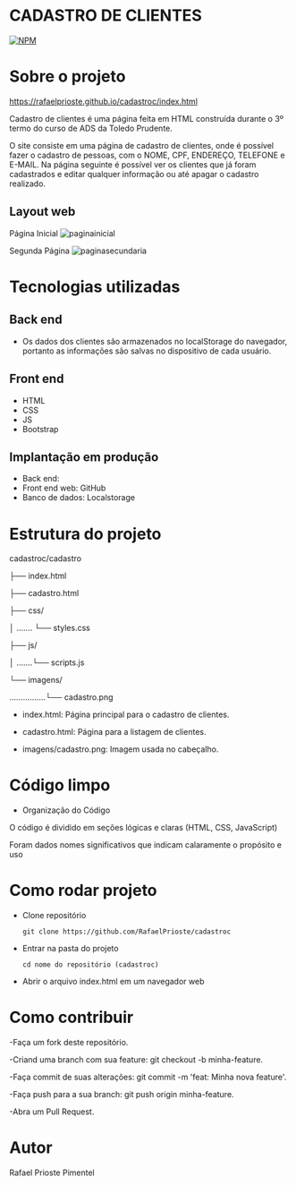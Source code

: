 # CADASTRO DE CLIENTES
[![NPM](https://img.shields.io/npm/l/react)](https://github.com/RafaelPrioste/cadastroc/blob/main/LICENSE) 

# Sobre o projeto

https://rafaelprioste.github.io/cadastroc/index.html

Cadastro de clientes é uma página feita em HTML construída durante o 3º termo do curso de ADS da Toledo Prudente.

O site consiste em uma página de cadastro de clientes, onde é possível fazer o cadastro de pessoas, com o NOME, CPF, ENDEREÇO, TELEFONE e E-MAIL. Na página seguinte é possível ver os clientes que já foram cadastrados
e editar qualquer informação ou até apagar o cadastro realizado.

## Layout web

Página Inicial
![paginainicial](https://github.com/RafaelPrioste/cadastroc/assets/161974015/2c52931c-429d-476b-a65e-7c84cc6921f6)

Segunda Página
![paginasecundaria](https://github.com/RafaelPrioste/cadastroc/assets/161974015/a9d5846d-6f94-4994-a639-785667cc5a44)


# Tecnologias utilizadas
## Back end
- Os dados dos clientes são armazenados no localStorage do navegador, portanto as informações são salvas no dispositivo de cada usuário.
## Front end
- HTML
- CSS
- JS
- Bootstrap

## Implantação em produção
- Back end: 
- Front end web: GitHub
- Banco de dados: Localstorage

# Estrutura do projeto

cadastroc/cadastro

├── index.html

├── cadastro.html

├── css/

│  ....... └── styles.css

├── js/

│   .......└── scripts.js

└── imagens/

................└── cadastro.png




- index.html: Página principal para o cadastro de clientes.

- cadastro.html: Página para a listagem de clientes.

- imagens/cadastro.png: Imagem usada no cabeçalho.

# Código limpo

- Organização do Código

O código é dividido em seções lógicas e claras (HTML, CSS, JavaScript)

Foram dados nomes significativos que indicam calaramente o propósito e uso

# Como rodar projeto

- Clone  repositório

      git clone https://github.com/RafaelPrioste/cadastroc

- Entrar na pasta do projeto

      cd nome do repositório (cadastroc)

- Abrir o arquivo index.html em um navegador web

   
# Como contribuir

-Faça um fork deste repositório.

-Criand uma branch com sua feature: git checkout -b minha-feature.

-Faça commit de suas alterações: git commit -m 'feat: Minha nova feature'.

-Faça push para a sua branch: git push origin minha-feature.

-Abra um Pull Request.





# Autor

Rafael Prioste Pimentel
